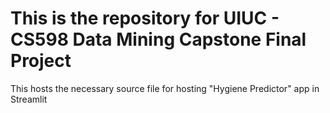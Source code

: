 # This is the repository for UIUC - CS598 Data Mining Capstone Final Project
This hosts the necessary source file for hosting "Hygiene Predictor" app in Streamlit
